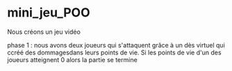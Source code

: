 # mini_jeu_POO

Nous créons un jeu vidéo

phase 1 : nous avons deux joueurs qui s'attaquent grâce à un dès virtuel qui ccréé des dommagesdans leurs points de vie. Si les points de vie d'un des joueurs atteignent 0 alors la partie se termine